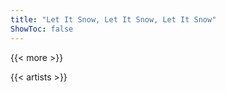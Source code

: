 ```yaml
---
title: "Let It Snow, Let It Snow, Let It Snow"
ShowToc: false
---
```


{{< more >}}

{{< artists >}}